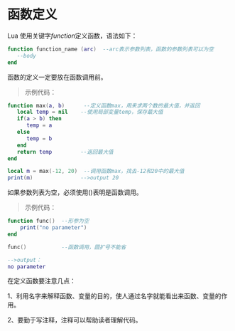# 函数定义

Lua 使用关键字*function*定义函数，语法如下：

```lua
function function_name (arc)  --arc表示参数列表，函数的参数列表可以为空
   --body  
end
```

函数的定义一定要放在函数调用前。

>示例代码：

```lua
function max(a, b)      --定义函数max，用来求两个数的最大值，并返回
   local temp = nil    --使用局部变量temp，保存最大值
   if(a > b) then
      temp = a
   else
      temp = b
   end
   return temp         --返回最大值
end

local m = max(-12, 20)  --调用函数max，找去-12和20中的最大值
print(m)               -->output 20
```

如果参数列表为空，必须使用()表明是函数调用。

>示例代码：

```lua
function func()  --形参为空
    print("no parameter")
end

func()           --函数调用，圆扩号不能省

-->output：
no parameter
```

在定义函数要注意几点：

1、利用名字来解释函数、变量的目的，使人通过名字就能看出来函数、变量的作用。
 
2、要勤于写注释，注释可以帮助读者理解代码。
